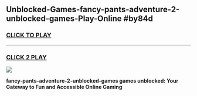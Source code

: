 
## Unblocked-Games-fancy-pants-adventure-2-unblocked-games-Play-Online #by84d
<h3>
<a href="https://news.freeplayer.one?title=fancy-pants-adventure-2-unblocked-games&ref=3">CLICK TO PLAY</a></h3>
<hr>

<h3>
<a href="https://news.freeplayer.one?title=fancy-pants-adventure-2-unblocked-games&ref=3">CLICK 2 PLAY</a>
  
</h3>

<a href="https://news.freeplayer.one?title=fancy-pants-adventure-2-unblocked-games&ref=3"><img src="https://clearcache.store/games.png"></a>


**fancy-pants-adventure-2-unblocked-games games unblocked: Your Gateway to Fun and Accessible Online Gaming**
